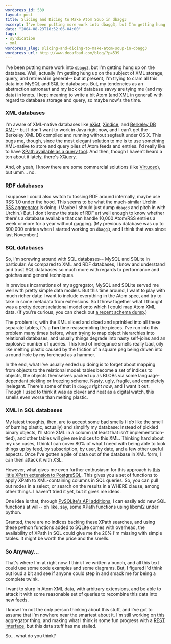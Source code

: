 ```yaml
--- 
wordpress_id: 539
layout: post
title: Slicing and Dicing to Make Atom Soup in dbagg3
excerpt: I've been putting more work into dbagg3, but I'm getting hung up on the database.  Well, actually I'm getting hung up on the subject of XML storage, query, and retrieval in general-- but at present, I'm trying to cram all this data into MySQL and SQLite databases.  But, my tendencies as an abstraction astronaut and my lack of database savvy are tying me (and my data) in knots.  I kept meaning to write a bit Atom (and XML in general) with regard to database storage and query, so maybe now's the time.
date: "2004-08-23T18:52:06-04:00"
tags: 
- syndication
- xml
wordpress_slug: slicing-and-dicing-to-make-atom-soup-in-dbagg3
wordpress_url: http://www.decafbad.com/blog/?p=539
---
```

I've been putting more work into [`dbagg3`][dbagg3], but I'm getting hung up on the database.  Well, actually I'm getting hung up on the subject of XML storage, query, and retrieval in general-- but at present, I'm trying to cram all this data into MySQL and SQLite databases.  But, my tendencies as an abstraction astronaut and my lack of database savvy are tying me (and my data) in knots.  I kept meaning to write a bit Atom (and XML in general) with regard to database storage and query, so maybe now's the time.

### XML databases

I'm aware of XML-native databases like [eXist][exist], [Xindice][xindice], and [Berkeley DB XML][bdbxml]-- but I don't want to work in Java right now, and I can't get the Berkeley XML DB compiled and running without segfault under OS X.  This bugs me, though, since the most elegant solution to me is to use something XML-native to store and query piles of Atom feeds and entries.  I'd really like to have [XPath available as a query tool][xpathudell].  And then, though I haven't heard a ton about it lately, there's XQuery.

And, oh yeah, I know there are some commercial solutions (like [Virtuoso][virtuoso]), but umm... no.

### RDF databases

I suppose I could also switch to tossing RDF around internally, maybe use RSS 1.0 under the hood.  This seems to be what the much-similar [Urchin RSS aggregator][urchin] is doing.  (Maybe I should just dump `dbagg3` and pitch in with Urchin.)  But, I don't know the state of RDF art well enough to know whether there's a database available that can handle 10,000 Atom/RSS entries a week or more for a year without gagging.  (My previous database was up to 500,000 entries when I started working on `dbagg3`, and I think that was since last November.)

### SQL databases

So, I'm screwing around with SQL databases-- MySQL and SQLite in particular.  As compared to XML and RDF databases, I know and understand and trust SQL databases so much more with regards to performance and gotchas and general techniques.  

In previous incarnations of my aggregator, MySQL and SQLite served me well with pretty simple data models.  But this time around, I want to play with much richer data: I want to include everything in the Atom spec, and try to take in some metadata from extensions.  So I threw together what I thought was a pretty decent relational model onto which I could map Atom XML data.  (If you're curious, you can check out [a recent schema dump][dbagg3_sql].)

The problem is, with the XML sliced and diced and sprinkled into all these separate tables, it's a **fun** time reassembling the pieces.  I've run into this problem many times before, when trying to map object hierarchies into relational databases, and usually things degrade into nasty self-joins and an explosive number of queries.  This kind of inelegance smells really bad, oily like melting plastic caused by the friction of a square peg being driven into a round hole by my forehead as a hammer.

In the end, what I've usually ended up doing is to forget about mapping from objects to the relational model: tables become a set of indices to objects, the objects themselves packed up as BLOBs via some language-dependant pickling or freezing scheme.  Nasty, ugly, fragile, and completely inelegant.  There's some of that in `dbagg3` *right now*, and I want it out.  Though I used to think it was as clever and neat as a digital watch, this smells even worse than melting plastic.

### XML in SQL databases

My latest thoughts, then, are to accept some bad smells (I *do* like the smell of burning plastic, actually) and simplify my database:  Instead of pickled binary objects, I'll store XML in a column (at least that isn't implementation-tied), and other tables will give me indices to this XML.  Thinking hard about my use cases, I think I can cover 80% of what I need with being able to look things up by feed, by subscription, by user, by date, and a few other useful aspects.  Once I've gotten a pile of data out of the database in XML form, I can then attack it with XSL.

However, what gives me even further enthusiasm for this approach is [this little XPath extension to PostgreSQL][postxml].  This gives you a set of functions to apply XPath to XML-containing columns in SQL queries.  So, you can pull out nodes in a select, or search on the results in a WHERE clause, among other things.  I haven't tried it yet, but it gives me ideas.

One idea is that, through [PySQLite's API additions][pysqliteapi], I can easily add new SQL functions at will-- oh like, say, some XPath functions using libxml2 under python.

Granted, there are no indices backing these XPath searches, and using these python functions added to SQLite comes with overhead, the availability of XPath in SQL could give me the 20% I'm missing with simple tables.  It might be worth the price and the smells.

### So Anyway...

That's where I'm at right now.  I think I've written a bunch, and all this text could use some code examples and some diagrams.  But, I figured I'd think out loud a bit and see if anyone could step in and smack me for being a complete twink.  

I want to slurp in Atom XML data, with arbitrary extensions, and be able to attack it with some reasonable set of queries to recombine this data into new feeds.

I know I'm not the only person thinking about this stuff, and I've got to assume that I'm nowhere near the smartest about it.  I'm still working on this aggregator thing, and making what I think is some fun progress with a [REST interface][dbagg3_api], but this data stuff has me stalled.

So... what do you think?

[virtuoso]: http://virtuoso.openlinksw.com/
[dbagg3_api]: http://www.decafbad.com/cvs/*checkout*/dbagg3/lib/dbagg3/web/api.py?rev=HEAD&#38;content-type=text/x-python
[pysqliteapi]: http://pysqlite.sourceforge.net/old/documentation/pysqlite/node10.html
[postxml]: http://www.throwingbeans.org/tech/postgresql_and_xml.html
[exist]: http://exist.sourceforge.net/
[xindice]: http://xml.apache.org/xindice/
[bdbxml]: http://www.sleepycat.com/products/xml.shtml
[urchin]: http://urchin.sourceforge.net/
[dbagg3]: http://www.decafbad.com/cvs/dbagg3/
[dbagg3_sql]: http://www.decafbad.com/2004/08/dbagg3.sql
[xpathudell]: http://webservices.xml.com/pub/a/ws/2003/04/15/semanticblog.html
